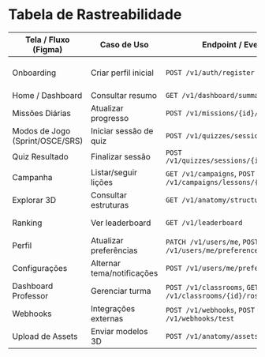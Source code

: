 # Tabela de Rastreabilidade

| Tela / Fluxo (Figma) | Caso de Uso | Endpoint / Evento | Entidades Impactadas |
|----------------------|-------------|-------------------|----------------------|
| Onboarding | Criar perfil inicial | `POST /v1/auth/register` | User, UserSystemProgress, MissionProgress |
| Home / Dashboard | Consultar resumo | `GET /v1/dashboard/summary` | User, MissionProgress |
| Missões Diárias | Atualizar progresso | `POST /v1/missions/{id}/progress` | MissionProgress, User |
| Modos de Jogo (Sprint/OSCE/SRS) | Iniciar sessão de quiz | `POST /v1/quizzes/sessions` | QuizSession, QuizQuestion |
| Quiz Resultado | Finalizar sessão | `POST /v1/quizzes/sessions/{id}/complete` | QuizSession |
| Campanha | Listar/seguir lições | `GET /v1/campaigns`, `POST /v1/campaigns/lessons/{id}/progress` | Campaign, CampaignProgress |
| Explorar 3D | Consultar estruturas | `GET /v1/anatomy/structures` | AnatomyStructure |
| Ranking | Ver leaderboard | `GET /v1/leaderboard` | LeaderboardSnapshot, User |
| Perfil | Atualizar preferências | `PATCH /v1/users/me`, `POST /v1/users/me/preferences` | User |
| Configurações | Alternar tema/notificações | `POST /v1/users/me/preferences` | User |
| Dashboard Professor | Gerenciar turma | `POST /v1/classrooms`, `GET /v1/classrooms/{id}/roster` | Classroom, ClassroomMembership |
| Webhooks | Integrações externas | `POST /v1/webhooks`, `POST /v1/webhooks/test` | WebhookSubscription |
| Upload de Assets | Enviar modelos 3D | `POST /v1/anatomy/assets` | AnatomyStructure |
